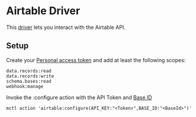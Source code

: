 # Airtable Driver

This [driver](https://membrane.io) lets you interact with the Airtable API.

## Setup

Create your [Personal access token](https://airtable.com/create/tokens) and add at least the following scopes:
```
data.records:read
data.records:write
schema.bases:read
webhook:manage
```
Invoke the :configure action with the API Token and [Base ID](https://support.airtable.com/docs/understanding-airtable-ids)

```
mctl action 'airtable:configure(API_KEY:"<Token>",BASE_ID:"<BaseId>")'
```

